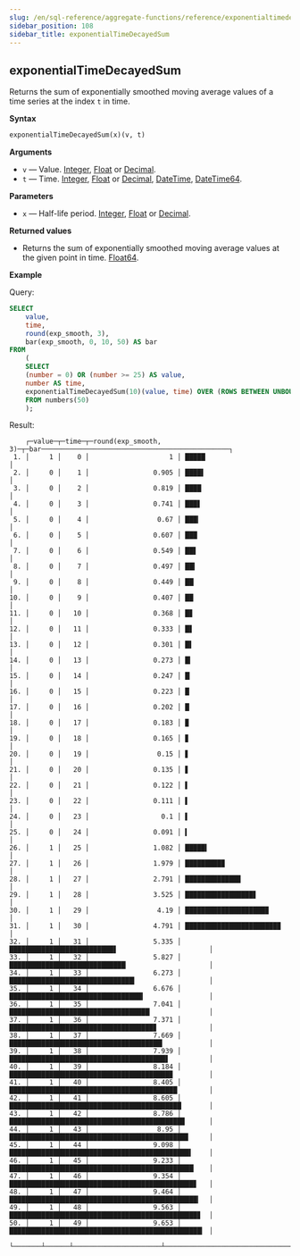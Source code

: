 ```yaml
---
slug: /en/sql-reference/aggregate-functions/reference/exponentialtimedecayedsum
sidebar_position: 108
sidebar_title: exponentialTimeDecayedSum
---
```


## exponentialTimeDecayedSum

Returns the sum of exponentially smoothed moving average values of a time series at the index `t` in time.

**Syntax**

```sql
exponentialTimeDecayedSum(x)(v, t)
```

**Arguments**

- `v` — Value. [Integer](../../../sql-reference/data-types/int-uint.md), [Float](../../../sql-reference/data-types/float.md) or [Decimal](../../../sql-reference/data-types/decimal.md).
- `t` — Time. [Integer](../../../sql-reference/data-types/int-uint.md), [Float](../../../sql-reference/data-types/float.md) or [Decimal](../../../sql-reference/data-types/decimal.md), [DateTime](../../data-types/datetime.md), [DateTime64](../../data-types/datetime64.md).

**Parameters**

- `x` — Half-life period. [Integer](../../../sql-reference/data-types/int-uint.md), [Float](../../../sql-reference/data-types/float.md) or [Decimal](../../../sql-reference/data-types/decimal.md).

**Returned values**

- Returns the sum of exponentially smoothed moving average values at the given point in time. [Float64](../../data-types/float.md).

**Example**

Query:

```sql
SELECT
    value,
    time,
    round(exp_smooth, 3),
    bar(exp_smooth, 0, 10, 50) AS bar
FROM
    (
    SELECT
    (number = 0) OR (number >= 25) AS value,
    number AS time,
    exponentialTimeDecayedSum(10)(value, time) OVER (ROWS BETWEEN UNBOUNDED PRECEDING AND CURRENT ROW) AS exp_smooth
    FROM numbers(50)
    );
```

Result:

```response
    ┌─value─┬─time─┬─round(exp_smooth, 3)─┬─bar───────────────────────────────────────────────┐
 1. │     1 │    0 │                    1 │ █████                                             │
 2. │     0 │    1 │                0.905 │ ████▌                                             │
 3. │     0 │    2 │                0.819 │ ████                                              │
 4. │     0 │    3 │                0.741 │ ███▋                                              │
 5. │     0 │    4 │                 0.67 │ ███▎                                              │
 6. │     0 │    5 │                0.607 │ ███                                               │
 7. │     0 │    6 │                0.549 │ ██▋                                               │
 8. │     0 │    7 │                0.497 │ ██▍                                               │
 9. │     0 │    8 │                0.449 │ ██▏                                               │
10. │     0 │    9 │                0.407 │ ██                                                │
11. │     0 │   10 │                0.368 │ █▊                                                │
12. │     0 │   11 │                0.333 │ █▋                                                │
13. │     0 │   12 │                0.301 │ █▌                                                │
14. │     0 │   13 │                0.273 │ █▎                                                │
15. │     0 │   14 │                0.247 │ █▏                                                │
16. │     0 │   15 │                0.223 │ █                                                 │
17. │     0 │   16 │                0.202 │ █                                                 │
18. │     0 │   17 │                0.183 │ ▉                                                 │
19. │     0 │   18 │                0.165 │ ▊                                                 │
20. │     0 │   19 │                 0.15 │ ▋                                                 │
21. │     0 │   20 │                0.135 │ ▋                                                 │
22. │     0 │   21 │                0.122 │ ▌                                                 │
23. │     0 │   22 │                0.111 │ ▌                                                 │
24. │     0 │   23 │                  0.1 │ ▌                                                 │
25. │     0 │   24 │                0.091 │ ▍                                                 │
26. │     1 │   25 │                1.082 │ █████▍                                            │
27. │     1 │   26 │                1.979 │ █████████▉                                        │
28. │     1 │   27 │                2.791 │ █████████████▉                                    │
29. │     1 │   28 │                3.525 │ █████████████████▋                                │
30. │     1 │   29 │                 4.19 │ ████████████████████▉                             │
31. │     1 │   30 │                4.791 │ ███████████████████████▉                          │
32. │     1 │   31 │                5.335 │ ██████████████████████████▋                       │
33. │     1 │   32 │                5.827 │ █████████████████████████████▏                    │
34. │     1 │   33 │                6.273 │ ███████████████████████████████▎                  │
35. │     1 │   34 │                6.676 │ █████████████████████████████████▍                │
36. │     1 │   35 │                7.041 │ ███████████████████████████████████▏              │
37. │     1 │   36 │                7.371 │ ████████████████████████████████████▊             │
38. │     1 │   37 │                7.669 │ ██████████████████████████████████████▎           │
39. │     1 │   38 │                7.939 │ ███████████████████████████████████████▋          │
40. │     1 │   39 │                8.184 │ ████████████████████████████████████████▉         │
41. │     1 │   40 │                8.405 │ ██████████████████████████████████████████        │
42. │     1 │   41 │                8.605 │ ███████████████████████████████████████████       │
43. │     1 │   42 │                8.786 │ ███████████████████████████████████████████▉      │
44. │     1 │   43 │                 8.95 │ ████████████████████████████████████████████▊     │
45. │     1 │   44 │                9.098 │ █████████████████████████████████████████████▍    │
46. │     1 │   45 │                9.233 │ ██████████████████████████████████████████████▏   │
47. │     1 │   46 │                9.354 │ ██████████████████████████████████████████████▊   │
48. │     1 │   47 │                9.464 │ ███████████████████████████████████████████████▎  │
49. │     1 │   48 │                9.563 │ ███████████████████████████████████████████████▊  │
50. │     1 │   49 │                9.653 │ ████████████████████████████████████████████████▎ │
    └───────┴──────┴──────────────────────┴───────────────────────────────────────────────────┘
```